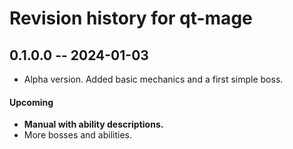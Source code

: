 # Revision history for qt-mage

## 0.1.0.0 -- 2024-01-03

* Alpha version. Added basic mechanics and a first simple boss.

#### Upcoming

* **Manual with ability descriptions.**
* More bosses and abilities.
